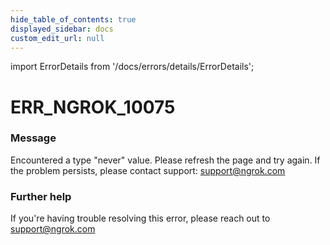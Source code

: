 ```yaml
---
hide_table_of_contents: true
displayed_sidebar: docs
custom_edit_url: null
---
```


import ErrorDetails from '/docs/errors/details/ErrorDetails';

# ERR_NGROK_10075

### Message
Encountered a type "never" value. Please refresh the page and try again. If the problem persists, please contact support: support@ngrok.com

### Further help
If you're having trouble resolving this error, please reach out to [support@ngrok.com](mailto:support@ngrok.com?subject=Help%20with%20ERR_NGROK_10075)

<ErrorDetails error='err_ngrok_10075' />
